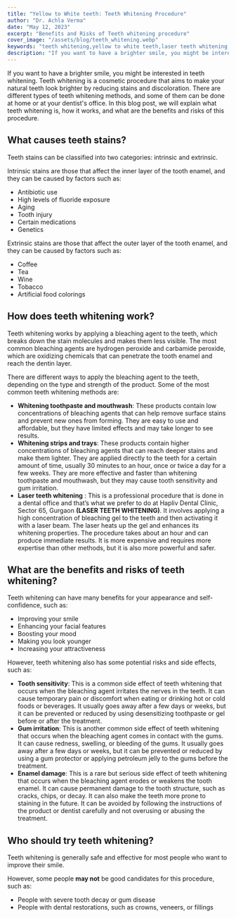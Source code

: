 ```yaml
---
title: "Yellow to White teeth: Teeth Whitening Procedure"
author: "Dr. Achla Verma"
date: "May 12, 2023"
excerpt: "Benefits and Risks of Teeth whitening procedure"
cover_image: "/assets/blog/teeth_whitening.webp"
keywords: "teeth whitening,yellow to white teeth,laser teeth whitening, teeth stains, whitening toothpaste, benefits teeth whitening, dr. achla verma, sector 65, gurgaon,clinic in gurgaon,M3M Tee point"
description: "If you want to have a brighter smile, you might be interested in teeth whitening. Teeth whitening is a cosmetic procedure that aims to make your natural teeth look brighter by reducing stains and discoloration. There are different types of teeth whitening methods, and some of them can be done at home or at your dentist's office. In this blog post, we will explain what teeth whitening is, how it works, and what are the benefits and risks of this procedure."
---
```


If you want to have a brighter smile, you might be interested in teeth whitening. Teeth whitening is a cosmetic procedure that aims to make your natural teeth look brighter by reducing stains and discoloration. There are different types of teeth whitening methods, and some of them can be done at home or at your dentist's office. In this blog post, we will explain what teeth whitening is, how it works, and what are the benefits and risks of this procedure.

## What causes teeth stains?

Teeth stains can be classified into two categories: intrinsic and extrinsic.

 Intrinsic stains are those that affect the inner layer of the tooth enamel, and they can be caused by factors such as:
- Antibiotic use
- High levels of fluoride exposure
- Aging
- Tooth injury
- Certain medications
- Genetics

Extrinsic stains are those that affect the outer layer of the tooth enamel, and they can be caused by factors such as:
- Coffee
- Tea
- Wine
- Tobacco
- Artificial food colorings

## How does teeth whitening work?

Teeth whitening works by applying a bleaching agent to the teeth, which breaks down the stain molecules and makes them less visible. The most common bleaching agents are hydrogen peroxide and carbamide peroxide, which are oxidizing chemicals that can penetrate the tooth enamel and reach the dentin layer.

There are different ways to apply the bleaching agent to the teeth, depending on the type and strength of the product. Some of the most common teeth whitening methods are:

- **Whitening toothpaste and mouthwash**: These products contain low concentrations of bleaching agents that can help remove surface stains and prevent new ones from forming. They are easy to use and affordable, but they have limited effects and may take longer to see results.
- **Whitening strips and trays**: These products contain higher concentrations of bleaching agents that can reach deeper stains and make them lighter. They are applied directly to the teeth for a certain amount of time, usually 30 minutes to an hour, once or twice a day for a few weeks. They are more effective and faster than whitening toothpaste and mouthwash, but they may cause tooth sensitivity and gum irritation.
- **Laser teeth whitening** : This is a professional procedure that is done in a dental office and that’s what we prefer to do at Hapliv Dental Clinic, Sector 65, Gurgaon **(LASER TEETH WHITENING)**. It involves applying a high concentration of bleaching gel to the teeth and then activating it with a laser beam. The laser heats up the gel and enhances its whitening properties. The procedure takes about an hour and can produce immediate results. It is more expensive and requires more expertise than other methods, but it is also more powerful and safer.

## What are the benefits and risks of teeth whitening?

 Teeth whitening can have many benefits for your appearance and self-confidence, such as:
- Improving your smile
- Enhancing your facial features
- Boosting your mood
- Making you look younger
- Increasing your attractiveness


However, teeth whitening also has some potential risks and side effects, such as:
- **Tooth sensitivity**: This is a common side effect of teeth whitening that occurs when the bleaching agent irritates the nerves in the teeth. It can cause temporary pain or discomfort when eating or drinking hot or cold foods or beverages. It usually goes away after a few days or weeks, but it can be prevented or reduced by using desensitizing toothpaste or gel before or after the treatment.
- **Gum irritation**: This is another common side effect of teeth whitening that occurs when the bleaching agent comes in contact with the gums. It can cause redness, swelling, or bleeding of the gums. It usually goes away after a few days or weeks, but it can be prevented or reduced by using a gum protector or applying petroleum jelly to the gums before the treatment.
- **Enamel damage**: This is a rare but serious side effect of teeth whitening that occurs when the bleaching agent erodes or weakens the tooth enamel. It can cause permanent damage to the tooth structure, such as cracks, chips, or decay. It can also make the teeth more prone to staining in the future. It can be avoided by following the instructions of the product or dentist carefully and not overusing or abusing the treatment.

## Who should try teeth whitening?
Teeth whitening is generally safe and effective for most people who want to improve their smile. 

However, some people **may not** be good candidates for this procedure, such as:
- People with severe tooth decay or gum disease
- People with dental restorations, such as crowns, veneers, or fillings
